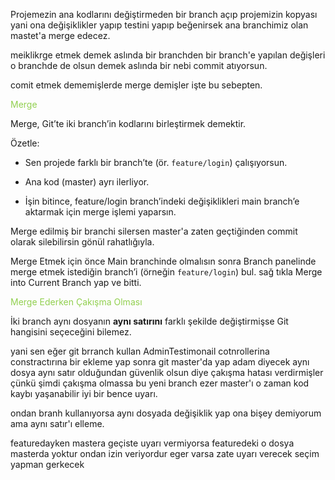 

Projemezin ana kodlarını değiştirmeden bir branch açıp projemizin kopyası yani ona değişiklikler yapıp testini yapıp beğenirsek ana branchimiz olan mastet'a merge edecez.

meiklikrge etmek demek aslında bir branchden bir branch'e yapılan değişleri o branchde de olsun demek aslında bir nebi commit atıyorsun.

comit etmek dememişlerde merge demişler işte bu sebepten.


<font color="#92d050">Merge</font>

Merge, Git’te iki branch’in kodlarını birleştirmek demektir.

Özetle:

- Sen projede farklı bir branch’te (ör. `feature/login`) çalışıyorsun.
    
- Ana kod (master) ayrı ilerliyor.
    
- İşin bitince, feature/login branch’indeki değişiklikleri main branch’e aktarmak için merge işlemi yaparsın.


Merge edilmiş bir branchi silersen master'a zaten geçtiğinden commit olarak silebilirsin gönül rahatlığıyla.

Merge Etmek için önce Main branchinde olmalısın sonra Branch panelinde merge etmek istediğin branch’i (örneğin `feature/login`) bul. sağ tıkla Merge into Current Branch yap ve bitti.


<font color="#92d050">Merge Ederken Çakışma Olması</font>

İki branch aynı dosyanın **aynı satırını** farklı şekilde değiştirmişse Git hangisini seçeceğini bilemez.

yani sen eğer git brranch kullan AdminTestimonail cotnrollerina constractırına bir ekleme yap sonra git master'da yap adam diyecek aynı dosya aynı satır olduğundan güvenlik olsun diye çakışma hatası verdirmişler çünkü şimdi çakışma olmassa bu yeni branch ezer master'ı o zaman kod kaybı yaşanabilir iyi bir bence uyarı.

ondan branh kullanıyorsa aynı dosyada değişiklik yap ona bişey demiyorum ama aynı satır'ı elleme.







featuredayken mastera geçiste uyarı vermiyorsa featuredeki o dosya masterda yoktur ondan izin veriyordur eger varsa zate uyarı verecek seçim yapman gerkecek
